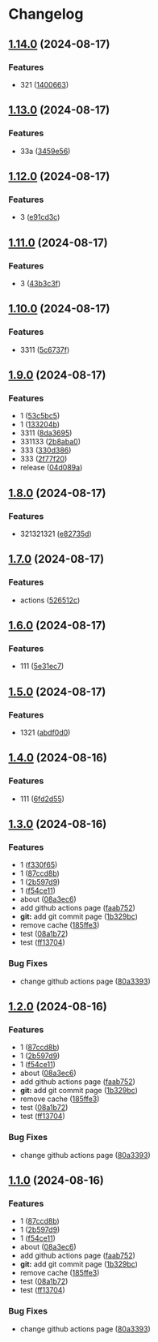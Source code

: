 # Changelog

## [1.14.0](https://github.com/1739616529/code.pianist/compare/code.pianist-v1.13.0...code.pianist-v1.14.0) (2024-08-17)


### Features

* 321 ([1400663](https://github.com/1739616529/code.pianist/commit/14006630fa8424e0fdaa10fc75cb942f26420595))

## [1.13.0](https://github.com/1739616529/code.pianist/compare/code.pianist-v1.12.0...code.pianist-v1.13.0) (2024-08-17)


### Features

* 33a ([3459e56](https://github.com/1739616529/code.pianist/commit/3459e5664b4fcb7fdf7c6dcc853836ecfa713f40))

## [1.12.0](https://github.com/1739616529/code.pianist/compare/code.pianist-v1.11.0...code.pianist-v1.12.0) (2024-08-17)


### Features

* 3 ([e91cd3c](https://github.com/1739616529/code.pianist/commit/e91cd3c2e46518cdcb20e38958abe5e5c6b1aca0))

## [1.11.0](https://github.com/1739616529/code.pianist/compare/code.pianist-v1.10.0...code.pianist-v1.11.0) (2024-08-17)


### Features

* 3 ([43b3c3f](https://github.com/1739616529/code.pianist/commit/43b3c3fef2028227d85ba28cbfd5c6e425dde64c))

## [1.10.0](https://github.com/1739616529/code.pianist/compare/code.pianist-v1.9.0...code.pianist-v1.10.0) (2024-08-17)


### Features

* 3311 ([5c6737f](https://github.com/1739616529/code.pianist/commit/5c6737fc5d8d61b5fd2563710c77ed8e6eef27a4))

## [1.9.0](https://github.com/1739616529/code.pianist/compare/code.pianist-v1.8.0...code.pianist-v1.9.0) (2024-08-17)


### Features

* 1 ([53c5bc5](https://github.com/1739616529/code.pianist/commit/53c5bc5cfb346cc015d88a0dd209c46086d92517))
* 1 ([133204b](https://github.com/1739616529/code.pianist/commit/133204b6e2deb2fbdbadbdb8bda00a5e6b5b0933))
* 3311 ([8da3695](https://github.com/1739616529/code.pianist/commit/8da3695c21df2a77a2f2a68232c99fe2f371f458))
* 331133 ([2b8aba0](https://github.com/1739616529/code.pianist/commit/2b8aba0f315e718e51f50abde70fc971f0edbed7))
* 333 ([330d386](https://github.com/1739616529/code.pianist/commit/330d386830cd11e42f3f0b8c975286ac8a5afb49))
* 333 ([2f77f20](https://github.com/1739616529/code.pianist/commit/2f77f20bb3d7f15231658d96ff7146efd3b1da65))
* release ([04d089a](https://github.com/1739616529/code.pianist/commit/04d089afecf6270e93e14f6b43c283b76d2123ea))

## [1.8.0](https://github.com/1739616529/code.pianist/compare/code.pianist-v1.7.0...code.pianist-v1.8.0) (2024-08-17)


### Features

* 321321321 ([e82735d](https://github.com/1739616529/code.pianist/commit/e82735d0e436c97dafd646efdf7c08e6bcce4b3e))

## [1.7.0](https://github.com/1739616529/code.pianist/compare/code.pianist-v1.6.0...code.pianist-v1.7.0) (2024-08-17)


### Features

* actions ([526512c](https://github.com/1739616529/code.pianist/commit/526512c2a722b94c45538bc859f3ac59e596f445))

## [1.6.0](https://github.com/1739616529/code.pianist/compare/code.pianist-v1.5.0...code.pianist-v1.6.0) (2024-08-17)


### Features

* 111 ([5e31ec7](https://github.com/1739616529/code.pianist/commit/5e31ec70c68863a000f7d58c07eb0a291a62cff1))

## [1.5.0](https://github.com/1739616529/code.pianist/compare/code.pianist-v1.4.0...code.pianist-v1.5.0) (2024-08-17)


### Features

* 1321 ([abdf0d0](https://github.com/1739616529/code.pianist/commit/abdf0d00f36b9ccf6824841a5ca451c07ad41b69))

## [1.4.0](https://github.com/1739616529/code.pianist/compare/code.pianist-v1.3.0...code.pianist-v1.4.0) (2024-08-16)


### Features

* 111 ([6fd2d55](https://github.com/1739616529/code.pianist/commit/6fd2d55d6b7a0a52ad69d0bd515ca08f427808dd))

## [1.3.0](https://github.com/1739616529/code.pianist/compare/code.pianist-v1.2.0...code.pianist-v1.3.0) (2024-08-16)


### Features

* 1 ([f330f65](https://github.com/1739616529/code.pianist/commit/f330f659ea726b66ba66b9c2fda3aac437bf318c))
* 1 ([87ccd8b](https://github.com/1739616529/code.pianist/commit/87ccd8b86a6ae57b57aac82c2d5daff443c2f9c0))
* 1 ([2b597d9](https://github.com/1739616529/code.pianist/commit/2b597d9131f8c0be5c8bba70fd6e8a1248c86d66))
* 1 ([f54ce11](https://github.com/1739616529/code.pianist/commit/f54ce11bba1c159a9c2253506258e3d5091d6882))
* about ([08a3ec6](https://github.com/1739616529/code.pianist/commit/08a3ec6b84ccfd2ee26e5ed8de9a21bcdadc489e))
* add github actions page ([faab752](https://github.com/1739616529/code.pianist/commit/faab7520155c615992d1a409269b9b8d41064e42))
* **git:** add git commit page ([1b329bc](https://github.com/1739616529/code.pianist/commit/1b329bc5ed056b888276b8a55d4fb5ca0be2d17a))
* remove cache ([185ffe3](https://github.com/1739616529/code.pianist/commit/185ffe3a3085a77ff6760c0f6a866f394edc0b9e))
* test ([08a1b72](https://github.com/1739616529/code.pianist/commit/08a1b72c080e746566dded217f847cea40f07fdb))
* test ([ff13704](https://github.com/1739616529/code.pianist/commit/ff1370461aa15f365071af0f7622dd080746dd3f))


### Bug Fixes

* change github actions page ([80a3393](https://github.com/1739616529/code.pianist/commit/80a33930bead931cd10d1ff9d0a0a50bc89d5877))

## [1.2.0](https://github.com/1739616529/code.pianist/compare/code.pianist-v1.1.0...code.pianist-v1.2.0) (2024-08-16)


### Features

* 1 ([87ccd8b](https://github.com/1739616529/code.pianist/commit/87ccd8b86a6ae57b57aac82c2d5daff443c2f9c0))
* 1 ([2b597d9](https://github.com/1739616529/code.pianist/commit/2b597d9131f8c0be5c8bba70fd6e8a1248c86d66))
* 1 ([f54ce11](https://github.com/1739616529/code.pianist/commit/f54ce11bba1c159a9c2253506258e3d5091d6882))
* about ([08a3ec6](https://github.com/1739616529/code.pianist/commit/08a3ec6b84ccfd2ee26e5ed8de9a21bcdadc489e))
* add github actions page ([faab752](https://github.com/1739616529/code.pianist/commit/faab7520155c615992d1a409269b9b8d41064e42))
* **git:** add git commit page ([1b329bc](https://github.com/1739616529/code.pianist/commit/1b329bc5ed056b888276b8a55d4fb5ca0be2d17a))
* remove cache ([185ffe3](https://github.com/1739616529/code.pianist/commit/185ffe3a3085a77ff6760c0f6a866f394edc0b9e))
* test ([08a1b72](https://github.com/1739616529/code.pianist/commit/08a1b72c080e746566dded217f847cea40f07fdb))
* test ([ff13704](https://github.com/1739616529/code.pianist/commit/ff1370461aa15f365071af0f7622dd080746dd3f))


### Bug Fixes

* change github actions page ([80a3393](https://github.com/1739616529/code.pianist/commit/80a33930bead931cd10d1ff9d0a0a50bc89d5877))

## [1.1.0](https://github.com/1739616529/code.pianist/compare/code.pianist-v1.0.0...code.pianist-v1.1.0) (2024-08-16)


### Features

* 1 ([87ccd8b](https://github.com/1739616529/code.pianist/commit/87ccd8b86a6ae57b57aac82c2d5daff443c2f9c0))
* 1 ([2b597d9](https://github.com/1739616529/code.pianist/commit/2b597d9131f8c0be5c8bba70fd6e8a1248c86d66))
* 1 ([f54ce11](https://github.com/1739616529/code.pianist/commit/f54ce11bba1c159a9c2253506258e3d5091d6882))
* about ([08a3ec6](https://github.com/1739616529/code.pianist/commit/08a3ec6b84ccfd2ee26e5ed8de9a21bcdadc489e))
* add github actions page ([faab752](https://github.com/1739616529/code.pianist/commit/faab7520155c615992d1a409269b9b8d41064e42))
* **git:** add git commit page ([1b329bc](https://github.com/1739616529/code.pianist/commit/1b329bc5ed056b888276b8a55d4fb5ca0be2d17a))
* remove cache ([185ffe3](https://github.com/1739616529/code.pianist/commit/185ffe3a3085a77ff6760c0f6a866f394edc0b9e))
* test ([08a1b72](https://github.com/1739616529/code.pianist/commit/08a1b72c080e746566dded217f847cea40f07fdb))
* test ([ff13704](https://github.com/1739616529/code.pianist/commit/ff1370461aa15f365071af0f7622dd080746dd3f))


### Bug Fixes

* change github actions page ([80a3393](https://github.com/1739616529/code.pianist/commit/80a33930bead931cd10d1ff9d0a0a50bc89d5877))
